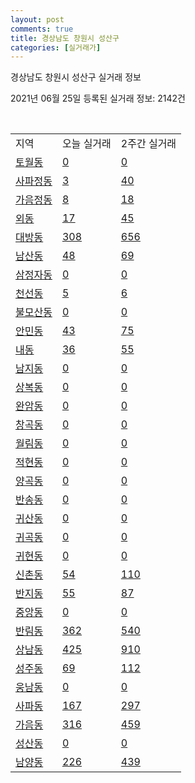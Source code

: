 ```yaml
---
layout: post
comments: true
title: 경상남도 창원시 성산구
categories: [실거래가]
---
```


경상남도 창원시 성산구 실거래 정보

2021년 06월 25일 등록된 실거래 정보: 2142건

<script type="text/javascript">
  google.charts.load('current', {'packages':['corechart']});
  google.charts.setOnLoadCallback(drawChart);

  function drawChart() {
    var data = google.visualization.arrayToDataTable([['거래일', '매매', '전월세', '전매'], ['2020-02', 417, 530, 0], ['2020-03', 238, 352, 0], ['2020-04', 230, 318, 0], ['2021-02', 0, 10, 0], ['2021-03', 6, 61, 0], ['2021-04', 309, 220, 0], ['2021-05', 528, 298, 0], ['2021-06', 212, 149, 40]]);

    var options = {
      title: '최근 유형별 거래량 추이',
      legend: { position: 'bottom' }
    };

    var chart = new google.visualization.LineChart(document.getElementById('columnchart_material'));
    chart.draw(data, (options));
  }
</script>

<div id="columnchart_material" style="width: 450px; margin-left: -35px"></div>
<br>
<table class="sortable">
  <tr>
    <td>지역</td>
    <td>오늘 실거래</td>
    <td>2주간 실거래</td>
  </tr>

  
  <tr class="item">
    <td><a href="4812310100.html">토월동</a></td>
    <td><a href="4812310100.html">0</a></td>
    <td><a href="4812310100.html">0</a></td>
  </tr>
    

  <tr class="item">
    <td><a href="4812310200.html">사파정동</a></td>
    <td><a href="4812310200.html">3</a></td>
    <td><a href="4812310200.html">40</a></td>
  </tr>
    

  <tr class="item">
    <td><a href="4812310300.html">가음정동</a></td>
    <td><a href="4812310300.html">8</a></td>
    <td><a href="4812310300.html">18</a></td>
  </tr>
    

  <tr class="item">
    <td><a href="4812310400.html">외동</a></td>
    <td><a href="4812310400.html">17</a></td>
    <td><a href="4812310400.html">45</a></td>
  </tr>
    

  <tr class="item">
    <td><a href="4812310500.html">대방동</a></td>
    <td><a href="4812310500.html">308</a></td>
    <td><a href="4812310500.html">656</a></td>
  </tr>
    

  <tr class="item">
    <td><a href="4812310600.html">남산동</a></td>
    <td><a href="4812310600.html">48</a></td>
    <td><a href="4812310600.html">69</a></td>
  </tr>
    

  <tr class="item">
    <td><a href="4812310700.html">삼정자동</a></td>
    <td><a href="4812310700.html">0</a></td>
    <td><a href="4812310700.html">0</a></td>
  </tr>
    

  <tr class="item">
    <td><a href="4812310800.html">천선동</a></td>
    <td><a href="4812310800.html">5</a></td>
    <td><a href="4812310800.html">6</a></td>
  </tr>
    

  <tr class="item">
    <td><a href="4812310900.html">불모산동</a></td>
    <td><a href="4812310900.html">0</a></td>
    <td><a href="4812310900.html">0</a></td>
  </tr>
    

  <tr class="item">
    <td><a href="4812311000.html">안민동</a></td>
    <td><a href="4812311000.html">43</a></td>
    <td><a href="4812311000.html">75</a></td>
  </tr>
    

  <tr class="item">
    <td><a href="4812311100.html">내동</a></td>
    <td><a href="4812311100.html">36</a></td>
    <td><a href="4812311100.html">55</a></td>
  </tr>
    

  <tr class="item">
    <td><a href="4812311200.html">남지동</a></td>
    <td><a href="4812311200.html">0</a></td>
    <td><a href="4812311200.html">0</a></td>
  </tr>
    

  <tr class="item">
    <td><a href="4812311300.html">상복동</a></td>
    <td><a href="4812311300.html">0</a></td>
    <td><a href="4812311300.html">0</a></td>
  </tr>
    

  <tr class="item">
    <td><a href="4812311400.html">완암동</a></td>
    <td><a href="4812311400.html">0</a></td>
    <td><a href="4812311400.html">0</a></td>
  </tr>
    

  <tr class="item">
    <td><a href="4812311500.html">창곡동</a></td>
    <td><a href="4812311500.html">0</a></td>
    <td><a href="4812311500.html">0</a></td>
  </tr>
    

  <tr class="item">
    <td><a href="4812311600.html">월림동</a></td>
    <td><a href="4812311600.html">0</a></td>
    <td><a href="4812311600.html">0</a></td>
  </tr>
    

  <tr class="item">
    <td><a href="4812311700.html">적현동</a></td>
    <td><a href="4812311700.html">0</a></td>
    <td><a href="4812311700.html">0</a></td>
  </tr>
    

  <tr class="item">
    <td><a href="4812311800.html">양곡동</a></td>
    <td><a href="4812311800.html">0</a></td>
    <td><a href="4812311800.html">0</a></td>
  </tr>
    

  <tr class="item">
    <td><a href="4812311900.html">반송동</a></td>
    <td><a href="4812311900.html">0</a></td>
    <td><a href="4812311900.html">0</a></td>
  </tr>
    

  <tr class="item">
    <td><a href="4812312000.html">귀산동</a></td>
    <td><a href="4812312000.html">0</a></td>
    <td><a href="4812312000.html">0</a></td>
  </tr>
    

  <tr class="item">
    <td><a href="4812312100.html">귀곡동</a></td>
    <td><a href="4812312100.html">0</a></td>
    <td><a href="4812312100.html">0</a></td>
  </tr>
    

  <tr class="item">
    <td><a href="4812312200.html">귀현동</a></td>
    <td><a href="4812312200.html">0</a></td>
    <td><a href="4812312200.html">0</a></td>
  </tr>
    

  <tr class="item">
    <td><a href="4812312300.html">신촌동</a></td>
    <td><a href="4812312300.html">54</a></td>
    <td><a href="4812312300.html">110</a></td>
  </tr>
    

  <tr class="item">
    <td><a href="4812312400.html">반지동</a></td>
    <td><a href="4812312400.html">55</a></td>
    <td><a href="4812312400.html">87</a></td>
  </tr>
    

  <tr class="item">
    <td><a href="4812312500.html">중앙동</a></td>
    <td><a href="4812312500.html">0</a></td>
    <td><a href="4812312500.html">0</a></td>
  </tr>
    

  <tr class="item">
    <td><a href="4812312600.html">반림동</a></td>
    <td><a href="4812312600.html">362</a></td>
    <td><a href="4812312600.html">540</a></td>
  </tr>
    

  <tr class="item">
    <td><a href="4812312700.html">상남동</a></td>
    <td><a href="4812312700.html">425</a></td>
    <td><a href="4812312700.html">910</a></td>
  </tr>
    

  <tr class="item">
    <td><a href="4812312800.html">성주동</a></td>
    <td><a href="4812312800.html">69</a></td>
    <td><a href="4812312800.html">112</a></td>
  </tr>
    

  <tr class="item">
    <td><a href="4812312900.html">웅남동</a></td>
    <td><a href="4812312900.html">0</a></td>
    <td><a href="4812312900.html">0</a></td>
  </tr>
    

  <tr class="item">
    <td><a href="4812313000.html">사파동</a></td>
    <td><a href="4812313000.html">167</a></td>
    <td><a href="4812313000.html">297</a></td>
  </tr>
    

  <tr class="item">
    <td><a href="4812313100.html">가음동</a></td>
    <td><a href="4812313100.html">316</a></td>
    <td><a href="4812313100.html">459</a></td>
  </tr>
    

  <tr class="item">
    <td><a href="4812313200.html">성산동</a></td>
    <td><a href="4812313200.html">0</a></td>
    <td><a href="4812313200.html">0</a></td>
  </tr>
    

  <tr class="item">
    <td><a href="4812313300.html">남양동</a></td>
    <td><a href="4812313300.html">226</a></td>
    <td><a href="4812313300.html">439</a></td>
  </tr>
    


</table>


    